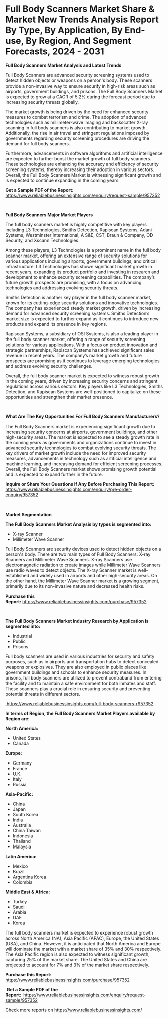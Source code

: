 <p><h1>Full Body Scanners Market Share & Market New Trends Analysis Report By Type, By Application, By End-use, By Region, And Segment Forecasts, 2024 - 2031</h1></p><p><strong>Full Body Scanners Market Analysis and Latest Trends</strong></p>
<p><p>Full Body Scanners are advanced security screening systems used to detect hidden objects or weapons on a person's body. These scanners provide a non-invasive way to ensure security in high-risk areas such as airports, government buildings, and prisons. The Full Body Scanners Market is expected to grow at a CAGR of 5.2% during the forecast period due to increasing security threats globally.</p><p>The market growth is being driven by the need for enhanced security measures to combat terrorism and crime. The adoption of advanced technologies such as millimeter-wave imaging and backscatter X-ray scanning in full body scanners is also contributing to market growth. Additionally, the rise in air travel and stringent regulations imposed by governments regarding security screening procedures are driving the demand for full body scanners.</p><p>Furthermore, advancements in software algorithms and artificial intelligence are expected to further boost the market growth of full body scanners. These technologies are enhancing the accuracy and efficiency of security screening systems, thereby increasing their adoption in various sectors. Overall, the Full Body Scanners Market is witnessing significant growth and is expected to continue expanding in the coming years.</p></p>
<p><strong>Get a Sample PDF of the Report:&nbsp;</strong> <a href="https://www.reliablebusinessinsights.com/enquiry/request-sample/957352">https://www.reliablebusinessinsights.com/enquiry/request-sample/957352</a></p>
<p>&nbsp;</p>
<p><strong>Full Body Scanners Major Market Players</strong></p>
<p><p>The full body scanners market is highly competitive with key players including L3 Technologies, Smiths Detection, Rapiscan Systems, Adani Systems, Westminster International, A S&E, CST, Braun & Company, OD Security, and Xscann Technologies. </p><p>Among these players, L3 Technologies is a prominent name in the full body scanner market, offering an extensive range of security solutions for various applications including airports, government buildings, and critical infrastructure. L3 Technologies has shown significant market growth in recent years, expanding its product portfolio and investing in research and development to enhance security screening capabilities. The company’s future growth prospects are promising, with a focus on advancing technologies and addressing evolving security threats.</p><p>Smiths Detection is another key player in the full body scanner market, known for its cutting-edge security solutions and innovative technologies. The company has experienced steady market growth, driven by increasing demand for advanced security screening systems. Smiths Detection’s market size is expected to further expand as it continues to introduce new products and expand its presence in key regions.</p><p>Rapiscan Systems, a subsidiary of OSI Systems, is also a leading player in the full body scanner market, offering a range of security screening solutions for various applications. With a focus on product innovation and strategic partnerships, Rapiscan Systems has achieved significant sales revenue in recent years. The company’s market growth and future prospects are promising as it continues to leverage emerging technologies and address evolving security challenges. </p><p>Overall, the full body scanner market is expected to witness robust growth in the coming years, driven by increasing security concerns and stringent regulations across various sectors. Key players like L3 Technologies, Smiths Detection, and Rapiscan Systems are well-positioned to capitalize on these opportunities and strengthen their market presence.</p></p>
<p>&nbsp;</p>
<p><strong>What Are The Key Opportunities For Full Body Scanners Manufacturers?</strong></p>
<p><p>The Full Body Scanners market is experiencing significant growth due to increasing security concerns at airports, government buildings, and other high-security areas. The market is expected to see a steady growth rate in the coming years as governments and organizations continue to invest in advanced security technologies to combat evolving security threats. The key drivers of market growth include the need for improved security measures, advancements in technology such as artificial intelligence and machine learning, and increasing demand for efficient screening processes. Overall, the Full Body Scanners market shows promising growth potential and is expected to expand further in the future.</p></p>
<p><strong>Inquire or Share Your Questions If Any Before Purchasing This Report:</strong> <a href="https://www.reliablebusinessinsights.com/enquiry/pre-order-enquiry/957352">https://www.reliablebusinessinsights.com/enquiry/pre-order-enquiry/957352</a></p>
<p>&nbsp;</p>
<p><strong>Market Segmentation</strong></p>
<p><strong>The Full Body Scanners Market Analysis by types is segmented into:</strong></p>
<p><ul><li>X-ray Scanner</li><li>Millimeter Wave Scanner</li></ul></p>
<p><p>Full Body Scanners are security devices used to detect hidden objects on a person's body. There are two main types of Full Body Scanners: X-ray Scanners and Millimeter Wave Scanners. X-ray Scanners use electromagnetic radiation to create images while Millimeter Wave Scanners use radio waves to detect objects. The X-ray Scanner market is well-established and widely used in airports and other high-security areas. On the other hand, the Millimeter Wave Scanner market is a growing segment, primarily due to its non-invasive nature and decreased health risks.</p></p>
<p><strong>Purchase this Report:&nbsp;</strong><a href="https://www.reliablebusinessinsights.com/purchase/957352">https://www.reliablebusinessinsights.com/purchase/957352</a></p>
<p>&nbsp;</p>
<p><strong>The Full Body Scanners Market Industry Research by Application is segmented into:</strong></p>
<p><ul><li>Industrial</li><li>Public</li><li>Prisons</li></ul></p>
<p><p>Full body scanners are used in various industries for security and safety purposes, such as in airports and transportation hubs to detect concealed weapons or explosives. They are also employed in public places like government buildings and schools to enhance security measures. In prisons, full body scanners are utilized to prevent contraband from entering the facility and to maintain a safe environment for both inmates and staff. These scanners play a crucial role in ensuring security and preventing potential threats in different sectors.</p></p>
<p><a href="https://www.reliablebusinessinsights.com/full-body-scanners-r957352">&nbsp;https://www.reliablebusinessinsights.com/full-body-scanners-r957352</a></p>
<p><strong>In terms of Region, the Full Body Scanners Market Players available by Region are:</strong></p>
<p>
    <p> <strong> North America: </strong>
        <ul>
            <li>United States</li>
            <li>Canada</li>
        </ul>
        </p> 
    <p> <strong> Europe: </strong>
        <ul>
            <li>Germany</li>
            <li>France</li>
            <li>U.K.</li>
            <li>Italy</li>
            <li>Russia</li>
        </ul>
        </p> 
    <p> <strong> Asia-Pacific: </strong>
        <ul>
            <li>China</li>
            <li>Japan</li>
            <li>South Korea</li>
            <li>India</li>
            <li>Australia</li>
            <li>China Taiwan</li>
            <li>Indonesia</li>
            <li>Thailand</li>
            <li>Malaysia</li>
        </ul>
        </p> 
    <p> <strong> Latin America: </strong>
        <ul>
            <li>Mexico</li>
            <li>Brazil</li>
            <li>Argentina Korea</li>
            <li>Colombia</li>
        </ul>
        </p> 
    <p> <strong> Middle East & Africa: </strong>
        <ul>
            <li>Turkey</li>
            <li>Saudi</li>
            <li>Arabia</li>
            <li>UAE</li>
            <li>Korea</li>
        </ul>
    </p>
    </p>
<p><p>The full body scanners market is expected to experience robust growth across North America (NA), Asia Pacific (APAC), Europe, the United States (USA), and China. However, it is anticipated that North America and Europe will dominate the market with a market share of 35% and 30% respectively. The Asia Pacific region is also expected to witness significant growth, capturing 25% of the market share. The United States and China are projected to account for 7% and 3% of the market share respectively.</p></p>
<p><strong>Purchase this Report: </strong><a href="https://www.reliablebusinessinsights.com/purchase/957352">https://www.reliablebusinessinsights.com/purchase/957352</a></p>
<p>&nbsp;<strong>Get a Sample PDF of the Report:&nbsp;&nbsp;</strong><a href="https://www.reliablebusinessinsights.com/enquiry/request-sample/957352">https://www.reliablebusinessinsights.com/enquiry/request-sample/957352</a></p>
<p><strong></strong></p>
<p>Check more reports on <a href="https://www.reliablebusinessinsights.com/">https://www.reliablebusinessinsights.com/</a></p>